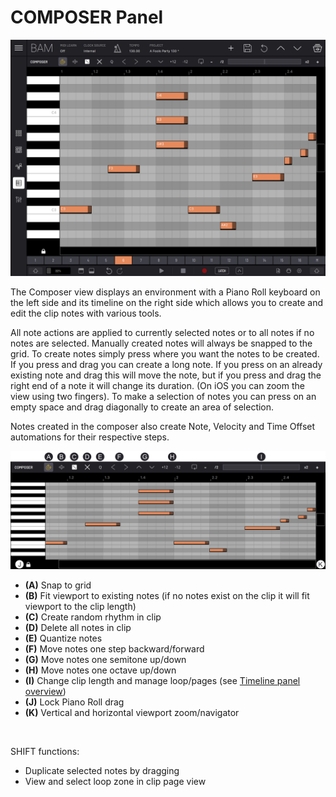 # COMPOSER Panel

<img src="/bam/images/composer/bam-beat-maker-composer-panel.png" width="1000" alt="BAM Composer panel overview" />

<br>

The Composer view displays an environment with a Piano Roll keyboard on
the left side and its timeline on the right side which allows you to
create and edit the clip notes with various tools.

All note actions are applied to currently selected notes or to all notes
if no notes are selected. Manually created notes will always be snapped
to the grid. To create notes simply press where you want the notes to be
created. If you press and drag you can create a long note. If you press
on an already existing note and drag this will move the note, but if you
press and drag the right end of a note it will change its duration. (On iOS
you can zoom the view using two fingers). To make a selection of notes
you can press on an empty space and drag diagonally to create an area of
selection.

Notes created in the composer also create Note, Velocity and Time Offset automations for their respective steps.

<img src="/bam/images/composer/bam-beat-maker-composer-panel-overview.png" width="1000" alt="BAM Composer panel overview" />

<br>

- **(A)** Snap to grid
- **(B)** Fit viewport to existing notes (if no notes exist on the clip it will fit viewport to the clip length)
- **(C)** Create random rhythm in clip
- **(D)** Delete all notes in clip
- **(E)** Quantize notes
- **(F)** Move notes one step backward/forward
- **(G)** Move notes one semitone up/down
- **(H)** Move notes one octave up/down
- **(I)** Change clip length and manage loop/pages (see [Timeline panel overview](timeline))
- **(J)** Lock Piano Roll drag
- **(K)** Vertical and horizontal viewport zoom/navigator

<br>

SHIFT functions:
- Duplicate selected notes by dragging
- View and select loop zone in clip page view
